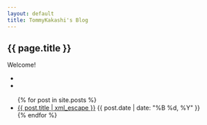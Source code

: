 ```yaml
---
layout: default
title: TommyKakashi's Blog
---
```

<h2>{{ page.title }}</h2>
<p>Welcome!</p>
<div id="entrance">
	<ul>
		<li>
			<a class="core-nav icon-quill-2" href="/blog" title="TommyKakashi - Blog"></a>
		</li>
		<li>
			<a class="core-nav icon-info-2" href="/about.html" title="TommyKakashi - About"></a>
		</li>
	</ul>
</div>

<ul id="posts" class="index">
	{% for post in site.posts %}
　　　　<li>
 		<a href="{{ site.baseurl }}{{ post.url }}">{{ post.title | xml_escape }}</a>
 		<span>
 			<time datetime="{{ post.date | date: "%Y-%m-%d" }}">
 					{{ post.date | date: "%B %d, %Y" }}
 			</time>
 		</span>
	</li>
	{% endfor %}
</ul>